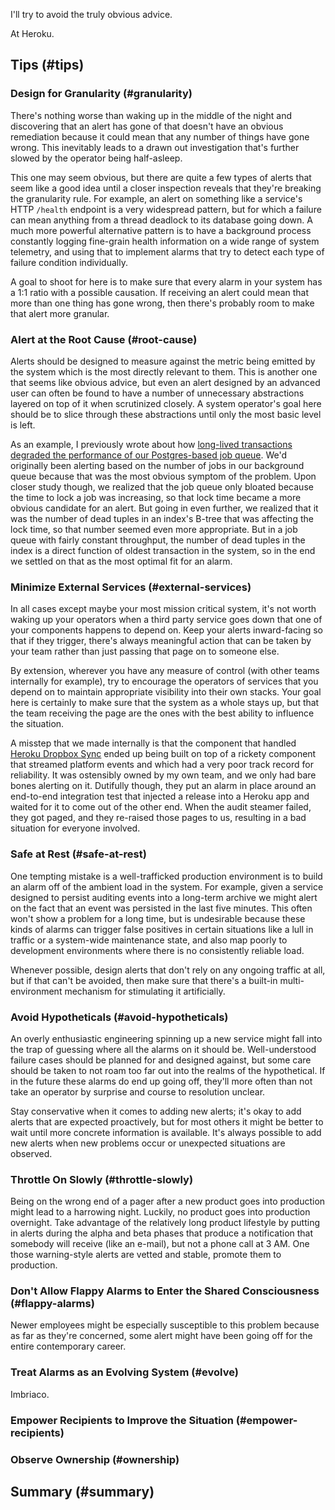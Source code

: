 I'll try to avoid the truly obvious advice.

At Heroku.

## Tips (#tips)

### Design for Granularity (#granularity)

There's nothing worse than waking up in the middle of the night and discovering that an alert has gone of that doesn't have an obvious remediation because it could mean that any number of things have gone wrong. This inevitably leads to a drawn out investigation that's further slowed by the operator being half-asleep.

This one may seem obvious, but there are quite a few types of alerts that seem like a good idea until a closer inspection reveals that they're breaking the granularity rule. For example, an alert on something like a service's HTTP `/health` endpoint is a very widespread pattern, but for which a failure can mean anything from a thread deadlock to its database going down. A much more powerful alternative pattern is to have a background process constantly logging fine-grain health information on a wide range of system telemetry, and using that to implement alarms that try to detect each type of failure condition individually.

A goal to shoot for here is to make sure that every alarm in your system has a 1:1 ratio with a possible causation. If receiving an alert could mean that more than one thing has gone wrong, then there's probably room to make that alert more granular.

### Alert at the Root Cause (#root-cause)

Alerts should be designed to measure against the metric being emitted by the system which is the most directly relevant to them. This is another one that seems like obvious advice, but even an alert designed by an advanced user can often be found to have a number of unnecessary abstractions layered on top of it when scrutinized closely. A system operator's goal here should be to slice through these abstractions until only the most basic level is left.

As an example, I previously wrote about how [long-lived transactions degraded the performance of our Postgres-based job queue](/postgres-queues). We'd originally been alerting based on the number of jobs in our background queue because that was the most obvious symptom of the problem. Upon closer study though, we realized that the job queue only bloated because the time to lock a job was increasing, so that lock time became a more obvious candidate for an alert. But going in even further, we realized that it was the number of dead tuples in an index's B-tree that was affecting the lock time, so that number seemed even more appropriate. But in a job queue with fairly constant throughput, the number of dead tuples in the index is a direct function of oldest transaction in the system, so in the end we settled on that as the most optimal fit for an alarm.

### Minimize External Services (#external-services)

In all cases except maybe your most mission critical system, it's not worth waking up your operators when a third party service goes down that one of your components happens to depend on. Keep your alerts inward-facing so that if they trigger, there's always meaningful action that can be taken by your team rather than just passing that page on to someone else.

By extension, wherever you have any measure of control (with other teams internally for example), try to encourage the operators of services that you depend on to maintain appropriate visibility into their own stacks. Your goal here is certainly to make sure that the system as a whole stays up, but that the team receiving the page are the ones with the best ability to influence the situation.

A misstep that we made internally is that the component that handled [Heroku Dropbox Sync](https://devcenter.heroku.com/articles/dropbox-sync) ended up being built on top of a rickety component that streamed platform events and which had a very poor track record for reliability. It was ostensibly owned by my own team, and we only had bare bones alerting on it. Dutifully though, they put an alarm in place around an end-to-end integration test that injected a release into a Heroku app and waited for it to come out of the other end. When the audit steamer failed, they got paged, and they re-raised those pages to us, resulting in a bad situation for everyone involved.

### Safe at Rest (#safe-at-rest)

One tempting mistake is a well-trafficked production environment is to build an alarm off of the ambient load in the system. For example, given a service designed to persist auditing events into a long-term archive we might alert on the fact that an event was persisted in the last five minutes. This often won't show a problem for a long time, but is undesirable because these kinds of alarms can trigger false positives in certain situations like a lull in traffic or a system-wide maintenance state, and also map poorly to development environments where there is no consistently reliable load.

Whenever possible, design alerts that don't rely on any ongoing traffic at all, but if that can't be avoided, then make sure that there's a built-in multi-environment mechanism for stimulating it artificially.

### Avoid Hypotheticals (#avoid-hypotheticals)

An overly enthusiastic engineering spinning up a new service might fall into the trap of guessing where all the alarms on it should be. Well-understood failure cases should be planned for and designed against, but some care should be taken to not roam too far out into the realms of the hypothetical. If in the future these alarms do end up going off, they'll more often than not take an operator by surprise and course to resolution unclear.

Stay conservative when it comes to adding new alerts; it's okay to add alerts that are expected proactively, but for most others it might be better to wait until more concrete information is available. It's always possible to add new alerts when new problems occur or unexpected situations are observed.

### Throttle On Slowly (#throttle-slowly)

Being on the wrong end of a pager after a new product goes into production might lead to a harrowing night. Luckily, no product goes into production overnight. Take advantage of the relatively long product lifestyle by putting in alerts during the alpha and beta phases that produce a notification that somebody will receive (like an e-mail), but not a phone call at 3 AM. One those warning-style alerts are vetted and stable, promote them to production.

### Don't Allow Flappy Alarms to Enter the Shared Consciousness (#flappy-alarms)



Newer employees might be especially susceptible to this problem because as far as they're concerned, some alert might have been going off for the entire contemporary career.

### Treat Alarms as an Evolving System (#evolve)

Imbriaco.

### Empower Recipients to Improve the Situation (#empower-recipients)

### Observe Ownership (#ownership)

## Summary (#summary)
